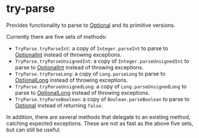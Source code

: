 # try-parse

Provides functionality to parse to [Optional](https://docs.oracle.com/javase/8/docs/api/java/util/Optional.html) and its primitive versions.

Currently there are five sets of methods:

* `TryParse.tryParseInt`: a copy of `Integer.parseInt` to parse to [OptionalInt](https://docs.oracle.com/javase/8/docs/api/java/util/OptionalInt.html) instead of throwing exceptions.
* `TryParse.tryParseUnsignedInt`: a copy of `Integer.parseUnsignedInt` to parse to [OptionalInt](https://docs.oracle.com/javase/8/docs/api/java/util/OptionalInt.html) instead of throwing exceptions.
* `TryParse.tryParseLong`: a copy of `Long.parseLong` to parse to [OptionalLong](https://docs.oracle.com/javase/8/docs/api/java/util/OptionalLong.html) instead of throwing exceptions.
* `TryParse.tryParseUnsignedLong`: a copy of `Long.parseUnsignedLong` to parse to [OptionalLong](https://docs.oracle.com/javase/8/docs/api/java/util/OptionalLong.html) instead of throwing exceptions.
* `TryParse.tryParseBoolean`: a copy of `Boolean.parseBoolean` to parse to [Optional](https://docs.oracle.com/javase/8/docs/api/java/util/Optional.html) instead of returning `false`.

In addition, there are several methods that delegate to an existing method, catching expected exceptions. These are not as fast as the above five sets, but can still be useful.
